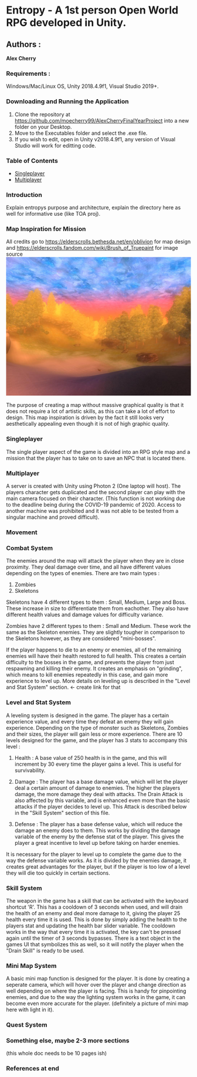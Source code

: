 
# Entropy - A 1st person Open World RPG developed in Unity.

## Authors : 
**Alex Cherry**

### Requirements : 
Windows/Mac/Linux OS, Unity 2018.4.9f1, Visual Studio 2019+.

### Downloading and Running the Application
1. Clone the repository at https://github.com/moecherry99/AlexCherryFinalYearProject into a new folder on your Desktop.
2. Move to the Executables folder and select the .exe file.
3. If you wish to edit, open in Unity v2018.4.9f1, any version of Visual Studio will work for editting code. 

### Table of Contents

* [Singleplayer](#singleplayer)
* [Multiplayer](#multiplayer)

### Introduction
Explain entropys purpose and architecture, explain the directory here as well for informative use (like TOA proj).

### Map Inspiration for Mission
All credits go to https://elderscrolls.bethesda.net/en/oblivion for map design and https://elderscrolls.fandom.com/wiki/Brush_of_Truepaint for image source
![alt test](readmescreenshots/PaintedWorld.jpg)

The purpose of creating a map without massive graphical quality is that it does not require a lot of artistic skills, as this can take a lot of effort to design. This map inspiration is driven by the fact it still looks very aesthetically appealing even though it is not of high graphic quality.

### Singleplayer
The single player aspect of the game is divided into an RPG style map and a mission that the player has to take on to save an NPC that is located there. 

### Multiplayer 
A server is created with Unity using Photon 2 (One laptop will host). The players character gets duplicated and the second player can play with the main camera focused on their character. (This function is not working due to the deadline being during the COVID-19 pandemic of 2020. Access to another machine was prohibited and it was not able to be tested from a singular machine and proved difficult).

### Movement

### Combat System
The enemies around the map will attack the player when they are in close proximity. They deal damage over time, and all have different values depending on the types of enemies. There are two main types : 

1. Zombies
2. Skeletons

Skeletons have 4 different types to them : Small, Medium, Large and Boss. These increase in size to differentiate them from eachother. They also have different health values and damage values for difficulty variance. 

Zombies have 2 different types to them : Small and Medium. These work the same as the Skeleton enemies. They are slightly tougher in comparison to the Skeletons however, as they are considered "mini-bosses".

If the player happens to die to an enemy or enemies, all of the remaining enemies will have their health restored to full health. This creates a certain difficulty to the bosses in the game, and prevents the player from just respawning and killing their enemy. It creates an emphasis on "grinding", which means to kill enemies repeatedly in this case, and gain more experience to level up. More details on leveling up is described in the "Level and Stat System" section. <- create link for that


### Level and Stat System
A leveling system is designed in the game. The player has a certain experience value, and every time they defeat an enemy they will gain experience. Depending on the type of monster such as Skeletons, Zombies and their sizes, the player will gain less or more experience. There are 10 levels designed for the game, and the player has 3 stats to accompany this level : 
1. Health : A base value of 250 health is in the game, and this will increment by 30 every time the player gains a level. This is useful for survivability.

2. Damage : The player has a base damage value, which will let the player deal a certain amount of damage to enemies. The higher the players damage, the more damage they deal with attacks. The Drain Attack is also affected by this variable, and is enhanced even more than the basic attacks if the player decides to level up. This Attack is described below in the "Skill System" section of this file.

3. Defense : The player has a base defense value, which will reduce the damage an enemy does to them. This works by dividing the damage variable of the enemy by the defense stat of the player. This gives the player a great incentive to level up before taking on harder enemies.

It is necessary for the player to level up to complete the game due to the way the defense variable works. As it is divided by the enemies damage, it creates great advantages for the player, but if the player is too low of a level they will die too quickly in certain sections.

### Skill System
The weapon in the game has a skill that can be activated with the keyboard shortcut 'R'. This has a cooldown of 3 seconds when used, and will drain the health of an enemy and deal more damage to it, giving the player 25 health every time it is used. This is done by simply adding the health to the players stat and updating the health bar slider variable. The cooldown works in the way that every time it is activated, the key can't be pressed again until the timer of 3 seconds bypasses. There is a text object in the games UI that symbolizes this as well, so it will notify the player when the "Drain Skill" is ready to be used.

### Mini Map System
A basic mini map function is designed for the player. It is done by creating a seperate camera, which will hover over the player and change direction as well depending on where the player is facing. This is handy for pinpointing enemies, and due to the way the lighting system works in the game, it can become even more accurate for the player.
(definitely a picture of mini map here with light in it).

### Quest System

### Something else, maybe 2-3 more sections 
(this whole doc needs to be 10 pages ish)



### References at end





